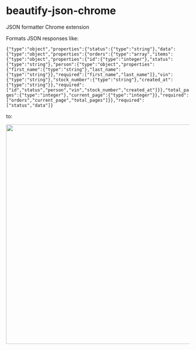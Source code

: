 # beautify-json-chrome
JSON formatter Chrome extension

Formats JSON responses like:

```{"type":"object","properties":{"status":{"type":"string"},"data":{"type":"object","properties":{"orders":{"type":"array","items":{"type":"object","properties":{"id":{"type":"integer"},"status":{"type":"string"},"person":{"type":"object","properties":{"first_name":{"type":"string"},"last_name":{"type":"string"}},"required":["first_name","last_name"]},"vin":{"type":"string"},"stock_number":{"type":"string"},"created_at":{"type":"string"}},"required":["id","status","person","vin","stock_number","created_at"]}},"total_pages":{"type":"integer"},"current_page":{"type":"integer"}},"required":["orders","current_page","total_pages"]}},"required":["status","data"]}```

to:

<img src="https://github.com/obedtandadjaja/beautify-json-chrome/blob/master/screenshots/screenshot1.png" width='600px'/>
